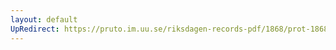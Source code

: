 ```yaml
---
layout: default
UpRedirect: https://pruto.im.uu.se/riksdagen-records-pdf/1868/prot-1868--ak--116/prot-1868--ak--116_001.pdf
---
```

